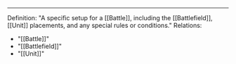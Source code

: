 ---
Definition: "A specific setup for a [[Battle]], including the [[Battlefield]], [[Unit]] placements, and any special rules or conditions."
Relations:
  - "[[Battle]]"
  - "[[Battlefield]]"
  - "[[Unit]]"